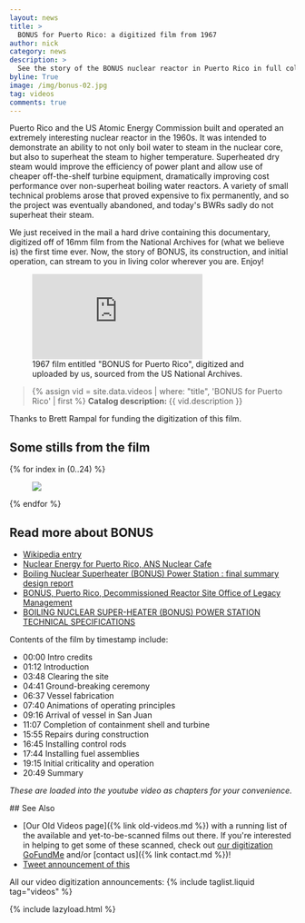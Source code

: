 ```yaml
---
layout: news
title: >
  BONUS for Puerto Rico: a digitized film from 1967
author: nick
category: news
description: >
  See the story of the BONUS nuclear reactor in Puerto Rico in full color.
byline: True
image: /img/bonus-02.jpg
tag: videos
comments: true
---
```


<div class="row">
<div class="col-md-8" markdown="1">

Puerto Rico and the US Atomic Energy Commission built and operated an extremely
interesting nuclear reactor in the 1960s. It was intended to demonstrate an
ability to not only boil water to steam in the nuclear core, but also to
superheat the steam to higher temperature. Superheated dry steam would improve
the efficiency of power plant and allow use of cheaper off-the-shelf turbine
equipment, dramatically improving cost performance over non-superheat boiling
water reactors. A variety of small technical problems arose that proved
expensive to fix permanently, and so the project was eventually abandoned, and
today's BWRs sadly do not superheat their steam.

We just received in the mail a hard drive containing this documentary, digitized off
of 16mm film from the National Archives for (what we believe is) the first time
ever. Now, the story of BONUS, its construction, and initial operation, can
stream to you in living color wherever you are. Enjoy!

<figure>
<div class="ratio ratio-16x9">
<iframe src="https://www.youtube.com/embed/yRYfUsY5W8o?si=8NOIyCMyoPpDCzIK" title="BONUS for Puerto Rico" 
frameborder="0" allow="accelerometer; autoplay; clipboard-write;
encrypted-media; gyroscope; picture-in-picture; web-share"
allowfullscreen></iframe>
</div>
<figcaption markdown="1">1967 film entitled "BONUS for Puerto Rico", digitized
and uploaded by us, sourced from the US National Archives. 
</figcaption>
</figure>

<blockquote class="blockquote">
{% assign vid = site.data.videos | where: "title", 'BONUS for Puerto Rico' | first %}
<b>Catalog description: </b> {{ vid.description }}
</blockquote>

Thanks to Brett Rampal for funding the digitization of this film.

</div></div>

<div class="row">
<div class="col-md-12" markdown="1">

## Some stills from the film

<div class="row">
 {% for index in (0..24) %} 
  <div class="col col-xl-4 col-lg-6 col-md-8 col-sm-12 col-12 p-0">
    <figure class="figure">
      <a
        href="/img/bonus-{{index| prepend: '00' | slice: -2, 2 }}.jpg"
      >
        <img
          src="/img/bonus-{{index | prepend: '00' | slice: -2, 2 }}.jpg"
          class="img-fluid"
        />
      </a>
    </figure>
  </div>
 {% endfor %}
  </div>
</div>
</div>

<div class="row">
<div class="col-md-8" markdown="1">

## Read more about BONUS

- [Wikipedia entry](https://en.wikipedia.org/wiki/Boiling_Nuclear_Superheater_Reactor_Facility)
- [Nuclear Energy for Puerto Rico, ANS Nuclear Cafe](https://www.ans.org/news/article-1818/nuclear-energy-for-puerto-rico/)
- [Boiling Nuclear Superheater (BONUS) Power Station : final summary design report](https://babel.hathitrust.org/cgi/pt?id=mdp.39015095034941&view=1up&seq=1)
- [BONUS, Puerto Rico, Decommissioned Reactor Site Office of Legacy Management](https://www.energy.gov/lm/bonus-puerto-rico-decommissioned-reactor-site)
- [BOILING NUCLEAR SUPER-HEATER (BONUS) POWER STATION TECHNICAL SPECIFICATIONS](https://doi.org/10.2172/4768881)

Contents of the film by timestamp include:

- 00:00 Intro credits
- 01:12 Introduction
- 03:48 Clearing the site
- 04:41 Ground-breaking ceremony
- 06:37 Vessel fabrication
- 07:40 Animations of operating principles
- 09:16 Arrival of vessel in San Juan
- 11:07 Completion of containment shell and turbine
- 15:55 Repairs during construction
- 16:45 Installing control rods
- 17:44 Installing fuel assemblies
- 19:15 Initial criticality and operation
- 20:49 Summary

_These are loaded into the youtube video as chapters for your convenience._

</div>
</div>

<div class="row">
<div class="col-md-8" markdown="1">
## See Also

- [Our Old Videos page]({% link old-videos.md %}) with a running list of the
  available and yet-to-be-scanned films out there. If you're interested in helping
  to get some of these scanned, check out [our digitization
  GoFundMe](https://www.gofundme.com/f/the-digitization-of-old-nuclear-energy-videos)
  and/or [contact us]({% link contact.md %})!
- [Tweet announcement of this](https://twitter.com/whatisnuclear/status/1704248310691930315)

All our video digitization announcements:
{% include taglist.liquid tag="videos" %}

</div></div>

{% include lazyload.html %}
